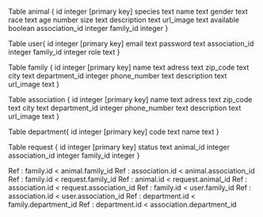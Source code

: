 Table animal {
id integer [primary key]
species text
name text
gender text
race text
age number
size text
description text
url_image text
available boolean
association_id integer
family_id integer
}

Table user{
id integer [primary key]
email text
password text
association_id integer
family_id integer
role text
}

Table family {
id integer [primary key]
name text
adress text
zip_code text
city text
department_id integer
phone_number text
description text
url_image text
}

Table association {
id integer [primary key]
name text
adress text
zip_code text
city text
department_id integer
phone_number text
description text
url_image text
}

Table department{
id integer [primary key]
code text
name text
}

Table request {
id integer [primary key]
status text
animal_id integer
association_id integer
family_id integer
}

Ref : family.id < animal.family_id
Ref : association.id < animal.association_id
Ref : family.id < request.family_id
Ref : animal.id < request.animal_id
Ref : association.id < request.association_id
Ref : family.id < user.family_id
Ref : association.id < user.association_id
Ref : department.id < family.department_id
Ref : department.id < association.department_id
